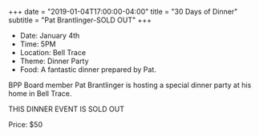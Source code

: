 +++
date = "2019-01-04T17:00:00-04:00"
title = "30 Days of Dinner"
subtitle = "Pat Brantlinger-SOLD OUT"
+++
* Date: January 4th
* Time: 5PM
* Location: Bell Trace
* Theme: Dinner Party
* Food: A fantastic dinner prepared by Pat.

BPP Board member Pat Brantlinger is hosting a special dinner party at his home in Bell Trace.

THIS DINNER EVENT IS SOLD OUT

Price: $50
